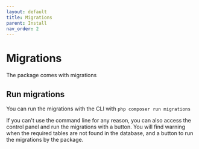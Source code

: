 ```yaml
---
layout: default
title: Migrations
parent: Install
nav_order: 2
---
```


# Migrations
The package comes with migrations

## Run migrations
You can run the migrations with the CLI with 
`php composer run migrations`

If you can't use the command line for any reason, you can also access the control panel and run the migrations with a button.
You will find warning when the required tables are not found in the database, and a button to run the migrations by the package.
